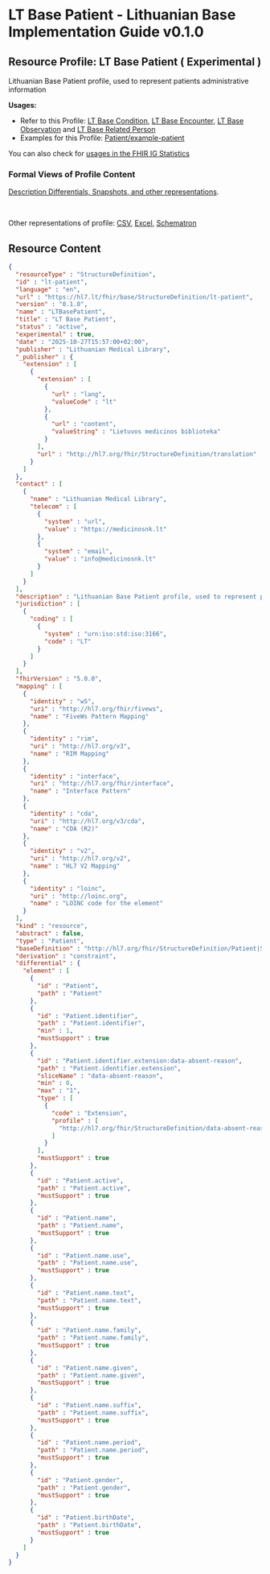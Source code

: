 # LT Base Patient - Lithuanian Base Implementation Guide v0.1.0

## Resource Profile: LT Base Patient ( Experimental ) 

 
Lithuanian Base Patient profile, used to represent patients administrative information 

**Usages:**

* Refer to this Profile: [LT Base Condition](StructureDefinition-lt-condition.md), [LT Base Encounter](StructureDefinition-lt-encounter.md), [LT Base Observation](StructureDefinition-lt-observation.md) and [LT Base Related Person](StructureDefinition-lt-related-person.md)
* Examples for this Profile: [Patient/example-patient](Patient-example-patient.md)

You can also check for [usages in the FHIR IG Statistics](https://packages2.fhir.org/xig/lt.hl7.fhir.base|current/StructureDefinition/lt-patient)

### Formal Views of Profile Content

 [Description Differentials, Snapshots, and other representations](http://build.fhir.org/ig/FHIR/ig-guidance/readingIgs.html#structure-definitions). 

 

Other representations of profile: [CSV](../StructureDefinition-lt-patient.csv), [Excel](../StructureDefinition-lt-patient.xlsx), [Schematron](../StructureDefinition-lt-patient.sch) 



## Resource Content

```json
{
  "resourceType" : "StructureDefinition",
  "id" : "lt-patient",
  "language" : "en",
  "url" : "https://hl7.lt/fhir/base/StructureDefinition/lt-patient",
  "version" : "0.1.0",
  "name" : "LTBasePatient",
  "title" : "LT Base Patient",
  "status" : "active",
  "experimental" : true,
  "date" : "2025-10-27T15:57:00+02:00",
  "publisher" : "Lithuanian Medical Library",
  "_publisher" : {
    "extension" : [
      {
        "extension" : [
          {
            "url" : "lang",
            "valueCode" : "lt"
          },
          {
            "url" : "content",
            "valueString" : "Lietuvos medicinos biblioteka"
          }
        ],
        "url" : "http://hl7.org/fhir/StructureDefinition/translation"
      }
    ]
  },
  "contact" : [
    {
      "name" : "Lithuanian Medical Library",
      "telecom" : [
        {
          "system" : "url",
          "value" : "https://medicinosnk.lt"
        },
        {
          "system" : "email",
          "value" : "info@medicinosnk.lt"
        }
      ]
    }
  ],
  "description" : "Lithuanian Base Patient profile, used to represent patients administrative information",
  "jurisdiction" : [
    {
      "coding" : [
        {
          "system" : "urn:iso:std:iso:3166",
          "code" : "LT"
        }
      ]
    }
  ],
  "fhirVersion" : "5.0.0",
  "mapping" : [
    {
      "identity" : "w5",
      "uri" : "http://hl7.org/fhir/fivews",
      "name" : "FiveWs Pattern Mapping"
    },
    {
      "identity" : "rim",
      "uri" : "http://hl7.org/v3",
      "name" : "RIM Mapping"
    },
    {
      "identity" : "interface",
      "uri" : "http://hl7.org/fhir/interface",
      "name" : "Interface Pattern"
    },
    {
      "identity" : "cda",
      "uri" : "http://hl7.org/v3/cda",
      "name" : "CDA (R2)"
    },
    {
      "identity" : "v2",
      "uri" : "http://hl7.org/v2",
      "name" : "HL7 V2 Mapping"
    },
    {
      "identity" : "loinc",
      "uri" : "http://loinc.org",
      "name" : "LOINC code for the element"
    }
  ],
  "kind" : "resource",
  "abstract" : false,
  "type" : "Patient",
  "baseDefinition" : "http://hl7.org/fhir/StructureDefinition/Patient|5.0.0",
  "derivation" : "constraint",
  "differential" : {
    "element" : [
      {
        "id" : "Patient",
        "path" : "Patient"
      },
      {
        "id" : "Patient.identifier",
        "path" : "Patient.identifier",
        "min" : 1,
        "mustSupport" : true
      },
      {
        "id" : "Patient.identifier.extension:data-absent-reason",
        "path" : "Patient.identifier.extension",
        "sliceName" : "data-absent-reason",
        "min" : 0,
        "max" : "1",
        "type" : [
          {
            "code" : "Extension",
            "profile" : [
              "http://hl7.org/fhir/StructureDefinition/data-absent-reason|5.2.0"
            ]
          }
        ],
        "mustSupport" : true
      },
      {
        "id" : "Patient.active",
        "path" : "Patient.active",
        "mustSupport" : true
      },
      {
        "id" : "Patient.name",
        "path" : "Patient.name",
        "mustSupport" : true
      },
      {
        "id" : "Patient.name.use",
        "path" : "Patient.name.use",
        "mustSupport" : true
      },
      {
        "id" : "Patient.name.text",
        "path" : "Patient.name.text",
        "mustSupport" : true
      },
      {
        "id" : "Patient.name.family",
        "path" : "Patient.name.family",
        "mustSupport" : true
      },
      {
        "id" : "Patient.name.given",
        "path" : "Patient.name.given",
        "mustSupport" : true
      },
      {
        "id" : "Patient.name.suffix",
        "path" : "Patient.name.suffix",
        "mustSupport" : true
      },
      {
        "id" : "Patient.name.period",
        "path" : "Patient.name.period",
        "mustSupport" : true
      },
      {
        "id" : "Patient.gender",
        "path" : "Patient.gender",
        "mustSupport" : true
      },
      {
        "id" : "Patient.birthDate",
        "path" : "Patient.birthDate",
        "mustSupport" : true
      }
    ]
  }
}

```
